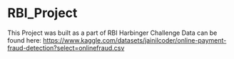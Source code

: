 # RBI_Project

This Project was built as a part of RBI Harbinger Challenge
Data can be found here: https://www.kaggle.com/datasets/jainilcoder/online-payment-fraud-detection?select=onlinefraud.csv

